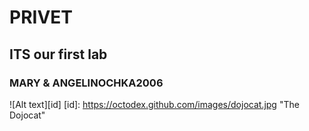  # PRIVET
## ITS our first lab
### MARY & ANGELINOCHKA2006
![Alt text][id]
[id]: https://octodex.github.com/images/dojocat.jpg  "The Dojocat"
